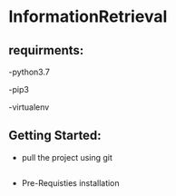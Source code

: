 # InformationRetrieval

## requirments:
-python3.7

-pip3

-virtualenv

## Getting Started:
- pull the project using git
```git clone https://github.com/AIdjis/SouqPlace.git
   ```

- Pre-Requisties installation
```pip install -r requirements.txt
   ```

